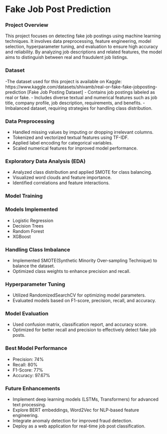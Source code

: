 <h1>Fake Job Post Prediction</h1>

<h3>Project Overview</h3>

This project focuses on detecting fake job postings using machine learning techniques. It involves data preprocessing, feature engineering, model selection, hyperparameter tuning, and evaluation to ensure high accuracy and reliability. By analyzing job descriptions and related features, the model aims to distinguish between real and fraudulent job listings.

<h3>Dataset</h3>
-The dataset used for this project is available on Kaggle:
 https://www.kaggle.com/datasets/shivamb/real-or-fake-fake-jobposting-prediction
 [Fake Job Posting Dataset]
- Contains job postings labeled as real or fake.
- Includes diverse textual and numerical features such as job title, company profile, job description, requirements, and benefits.
- Imbalanced dataset, requiring strategies for handling class distribution.

<h3>Data Preprocessing</h3>

- Handled missing values by imputing or dropping irrelevant columns.
- Tokenized and vectorized textual features using TF-IDF.
- Applied label encoding for categorical variables.
- Scaled numerical features for improved model performance.

<h3>Exploratory Data Analysis (EDA)</h3>

- Analyzed class distribution and applied SMOTE for class balancing.
- Visualized word clouds and feature importance.
- Identified correlations and feature interactions.

<h3>Model Training</h3>

<h3>Models Implemented</h3>

- Logistic Regression
- Decision Trees
- Random Forest
- XGBoost

<h3>Handling Class Imbalance</h3>

- Implemented SMOTE(Synthetic Minority Over-sampling Technique) to balance the dataset.
- Optimized class weights to enhance precision and recall.

<h3>Hyperparameter Tuning</h3>

- Utilized RandomizedSearchCV for optimizing model parameters.
- Evaluated models based on F1-score, precision, recall, and accuracy.

<h3>Model Evaluation</h3>

- Used confusion matrix, classification report, and accuracy score.
- Optimized for better recall and precision to effectively detect fake job posts.

<h3>Best Model Performance</h3>

- Precision: 74%
- Recall: 80%
- F1-Score: 77%
- Accuracy: 97.67%

<h3>Future Enhancements</h3>

- Implement deep learning models (LSTMs, Transformers) for advanced text processing.
- Explore BERT embeddings, Word2Vec for NLP-based feature engineering.
- Integrate anomaly detection for improved fraud detection.
- Deploy as a web application for real-time job post classification.



